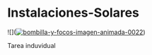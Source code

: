 # Instalaciones-Solares

![](<a href="https://www.gifsanimados.org/cat-bombillas-510.htm"><img src="https://www.gifsanimados.org/data/media/510/bombilla-y-focos-imagen-animada-0022.gif" border="0" alt="bombilla-y-focos-imagen-animada-0022" /></a>)
​

Tarea induvidual
